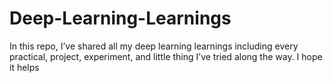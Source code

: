  # Deep-Learning-Learnings

In this repo, I’ve shared all my deep learning learnings including every practical, project, experiment, and little thing I’ve tried along the way.
I hope it helps
  
